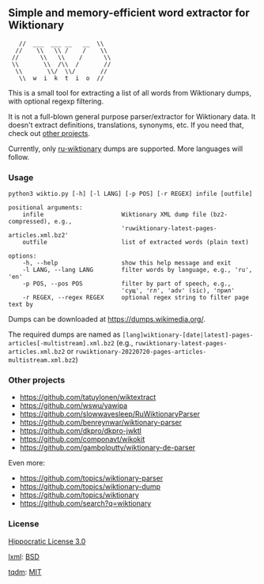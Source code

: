 ## Simple and memory-efficient word extractor for Wiktionary ##

```
   //  ___  ___ __   __  \\
  //    \\   \\ /    /    \\
 //      \\   \\    /      \\
 \\       \\  /\\  /       //
  \\       \\/  \\/       //
   \\  w  i  k  t  i  o  //
```

This is a small tool for extracting a list of all words from Wiktionary dumps, with optional regexp filtering.

It is not a full-blown general purpose parser/extractor for Wiktionary data. It doesn't extract definitions, translations, synonyms, etc. If you need that, check out [other projects](#other-projects).

Currently, only [ru-wiktionary](https://ru.wiktionary.org/) dumps are supported. More languages will follow.

### Usage ###

```
python3 wiktio.py [-h] [-l LANG] [-p POS] [-r REGEX] infile [outfile]

positional arguments:
	infile                      Wiktionary XML dump file (bz2-compressed), e.g.,
	                            'ruwiktionary-latest-pages-articles.xml.bz2'
	outfile                     list of extracted words (plain text)

options:
	-h, --help                  show this help message and exit
	-l LANG, --lang LANG        filter words by language, e.g., 'ru', 'en'
	-p POS, --pos POS           filter by part of speech, e.g.,
	                            'сущ', 'гл', 'adv' (sic), 'прил'
	-r REGEX, --regex REGEX     optional regex string to filter page text by
```

Dumps can be downloaded at https://dumps.wikimedia.org/.

The required dumps are named as
`[lang]wiktionary-[date|latest]-pages-articles[-multistream].xml.bz2`
(e.g., `ruwiktionary-latest-pages-articles.xml.bz2`
or `ruwiktionary-20220720-pages-articles-multistream.xml.bz2`)

### Other projects ###

- https://github.com/tatuylonen/wiktextract
- https://github.com/wswu/yawipa
- https://github.com/slowwavesleep/RuWiktionaryParser
- https://github.com/benreynwar/wiktionary-parser
- https://github.com/dkpro/dkpro-jwktl
- https://github.com/componavt/wikokit
- https://github.com/gambolputty/wiktionary-de-parser

Even more:

- https://github.com/topics/wiktionary-parser
- https://github.com/topics/wiktionary-dump
- https://github.com/topics/wiktionary
- https://github.com/search?q=wiktionary

### License ###

[Hippocratic License 3.0](https://firstdonoharm.dev/)

[lxml](https://lxml.de/): [BSD](https://github.com/lxml/lxml/blob/master/doc/licenses/BSD.txt)

[tqdm](https://github.com/tqdm/tqdm): [MIT](https://github.com/tqdm/tqdm/blob/master/LICENCE)
